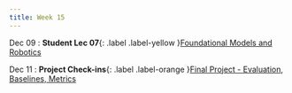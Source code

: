 ```yaml
---
title: Week 15
---
```


Dec 09
: **Student Lec 07**{: .label .label-yellow }[Foundational Models and Robotics](/CSCI5980-F24-DeepRob/slides/G6_Student_Lecture_08.pdf)


Dec 11
: **Project Check-ins**{: .label .label-orange }[Final Project - Evaluation, Baselines, Metrics]()
